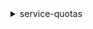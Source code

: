 <details><summary>service-quotas</summary><blockquote>

- **<details><summary>associate-service-quota-template</summary><blockquote>**

  * --cli-input-json
  * --cli-input-yaml
  * --generate-cli-skeleton


- **<details><summary>delete-service-quota-increase-request-from-template</summary><blockquote>**

  * --service-code
  * --quota-code
  * --aws-region
  * --cli-input-json
  * --cli-input-yaml
  * --generate-cli-skeleton


- **<details><summary>disassociate-service-quota-template</summary><blockquote>**

  * --cli-input-json
  * --cli-input-yaml
  * --generate-cli-skeleton


- **<details><summary>get-association-for-service-quota-template</summary><blockquote>**

  * --cli-input-json
  * --cli-input-yaml
  * --generate-cli-skeleton


- **<details><summary>get-aws-default-service-quota</summary><blockquote>**

  * --service-code
  * --quota-code
  * --cli-input-json
  * --cli-input-yaml
  * --generate-cli-skeleton


- **<details><summary>get-requested-service-quota-change</summary><blockquote>**

  * --request-id
  * --cli-input-json
  * --cli-input-yaml
  * --generate-cli-skeleton


- **<details><summary>get-service-quota</summary><blockquote>**

  * --service-code
  * --quota-code
  * --cli-input-json
  * --cli-input-yaml
  * --generate-cli-skeleton


- **<details><summary>get-service-quota-increase-request-from-template</summary><blockquote>**

  * --service-code
  * --quota-code
  * --aws-region
  * --cli-input-json
  * --cli-input-yaml
  * --generate-cli-skeleton


- **<details><summary>help</summary><blockquote>**

  * 


- **<details><summary>list-aws-default-service-quotas</summary><blockquote>**

  * --service-code
  * --cli-input-json
  * --cli-input-yaml
  * --starting-token
  * --page-size
  * --max-items
  * --generate-cli-skeleton


- **<details><summary>list-requested-service-quota-change-history</summary><blockquote>**

  * --service-code
  * --status
  * --cli-input-json
  * --cli-input-yaml
  * --starting-token
  * --page-size
  * --max-items
  * --generate-cli-skeleton


- **<details><summary>list-requested-service-quota-change-history-by-quota</summary><blockquote>**

  * --service-code
  * --quota-code
  * --status
  * --cli-input-json
  * --cli-input-yaml
  * --starting-token
  * --page-size
  * --max-items
  * --generate-cli-skeleton


- **<details><summary>list-service-quota-increase-requests-in-template</summary><blockquote>**

  * --service-code
  * --aws-region
  * --cli-input-json
  * --cli-input-yaml
  * --starting-token
  * --page-size
  * --max-items
  * --generate-cli-skeleton


- **<details><summary>list-service-quotas</summary><blockquote>**

  * --service-code
  * --cli-input-json
  * --cli-input-yaml
  * --starting-token
  * --page-size
  * --max-items
  * --generate-cli-skeleton


- **<details><summary>list-services</summary><blockquote>**

  * --cli-input-json
  * --cli-input-yaml
  * --starting-token
  * --page-size
  * --max-items
  * --generate-cli-skeleton


- **<details><summary>list-tags-for-resource</summary><blockquote>**

  * --resource-arn
  * --cli-input-json
  * --cli-input-yaml
  * --generate-cli-skeleton


- **<details><summary>put-service-quota-increase-request-into-template</summary><blockquote>**

  * --quota-code
  * --service-code
  * --aws-region
  * --desired-value
  * --cli-input-json
  * --cli-input-yaml
  * --generate-cli-skeleton


- **<details><summary>request-service-quota-increase</summary><blockquote>**

  * --service-code
  * --quota-code
  * --desired-value
  * --cli-input-json
  * --cli-input-yaml
  * --generate-cli-skeleton


- **<details><summary>tag-resource</summary><blockquote>**

  * --resource-arn
  * --tags
  * --cli-input-json
  * --cli-input-yaml
  * --generate-cli-skeleton


- **<details><summary>untag-resource</summary><blockquote>**

  * --resource-arn
  * --tag-keys
  * --cli-input-json
  * --cli-input-yaml
  * --generate-cli-skeleton


</blockquote></details>
</blockquote></details>
</blockquote></details>
</blockquote></details>
</blockquote></details>
</blockquote></details>
</blockquote></details>
</blockquote></details>
</blockquote></details>
</blockquote></details>
</blockquote></details>
</blockquote></details>
</blockquote></details>
</blockquote></details>
</blockquote></details>
</blockquote></details>
</blockquote></details>
</blockquote></details>
</blockquote></details>
</blockquote></details>
</blockquote></details>
